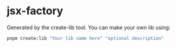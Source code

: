 # jsx-factory

Generated by the create-lib tool. You can make your own lib using:

```sh
pnpm create:lib "Your lib name here" "optional description"
```
